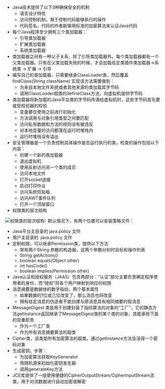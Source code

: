 - Java技术提供了以下3种确保安全的机制
  - 语言设计特性
  - 访问控制机制，用于控制代码能够执行的操作
  - 代码签名，代码的作者能够用标准的加密算法来认证Java代码
- 每个Java程序至少拥有三个类加载器：
  - 引导类加载器
  - 扩展类加载器
  - 系统类加载器
- 类加载器之间有一种父子关系，除了引导类加载器外，每个类加载器都有一个父类加载器。只有在父类加载失败的时候，才会加载给定类插件类加载器->系统类 -> 扩展 -> 引导
- 编写自己的类加载器，只需要继承ClassLoader类，然后覆盖findClass(String className) 实现该方法需要做到： 
  - 为来自本地文件系统或者其他来源的类加载其字节码
  - 调用ClassLoader超类的defineClass方法，向虚拟机提供字节码
- 类加载器将新加载的Java平台类的字节码传递给虚拟机时，这些字节码首先要接受校验器的校验
  - 变量要在使用之前进行初始化
  - 方法调用与对象引用类型之间要匹配
  - 访问私有数据和方法的规则没有被违反
  - 对本地变量的访问都落在运行时堆栈内
  - 运行时堆栈没有溢出
- 安全管理器是一个负责控制具体操作是否运行执行的类，检查的操作包括以下内容：
  - 创建一个新的类加载器
  - 退出虚拟机
  - 使用反射访问另一个类的成员
  - 访问本地文件
  - 打开socket连接
  - 启动打印作业
  - 访问系统剪贴板
  - 访问AWT事件队列
  - 打开一个顶层窗口
- 权限类的层次结构

![权限类的层次结构](https://github.com/zhangzhian/LearningNotes/blob/master/res/%E6%9D%83%E9%99%90%E7%B1%BB%E7%9A%84%E5%B1%82%E6%AC%A1%E7%BB%93%E6%9E%84.png?raw=true)- 默认情况下，有两个位置可以安装策略文件：
  - Java平台主目录的 java.policy 文件
  - 用户主目录的 .java.policy 文件
- 定制权限，可以继承Permission类，提供以下方法
  - 带有两个String 参数的构造器，这两个参数分别时目标和操作列表
  - String getActions()
  - boolean equals(Object other)
  - int hasCode()
  - boolean implies(Permission other)
- Java认证和授权服务（JAAS）包含两部分：“认证”部分主要负责确定程序使用者的身份，而“授权”将各个用户映射到响应的权限
- 消息摘要是数据快的数字指纹，两个基本属性
  - 如果数据的1位或几位改变了，那么消息也将改变
  - 拥有给定消息的伪造者不能创建与原消息具有相同摘要的假消息 
- MessageDigest 类是用于创建封装了指纹算法的对象的“工厂”，它的静态方法getInstance返回继承了MessageDigest类的某个类的对象，其能承担下面的双重职责
  - 作为一个工厂类
  - 作为所有消息摘要算法的超类
- Cipher类，该类是所有加密算法的超类。通过getInstance方法会活得一个密码对象
- 生成密钥，步骤：
  - 为加密算法获取KeyGenerator
  - 用随机源来初始化密钥发生器
  - 调用generateKey方法 
-  JCE库提供了一组使用便捷的CipherOutputStream/CipherInputStream流类，用于对流数据进行自动加密或解密